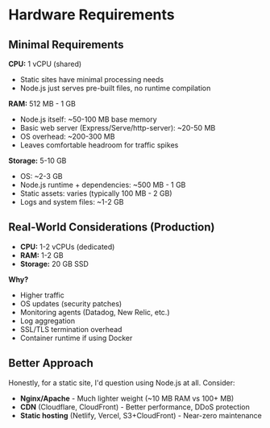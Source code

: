 # Hardware Requirements

## Minimal Requirements

**CPU:** 1 vCPU (shared)
- Static sites have minimal processing needs
- Node.js just serves pre-built files, no runtime compilation

**RAM:** 512 MB - 1 GB
- Node.js itself: ~50-100 MB base memory
- Basic web server (Express/Serve/http-server): ~20-50 MB
- OS overhead: ~200-300 MB
- Leaves comfortable headroom for traffic spikes

**Storage:** 5-10 GB
- OS: ~2-3 GB
- Node.js runtime + dependencies: ~500 MB - 1 GB
- Static assets: varies (typically 100 MB - 2 GB)
- Logs and system files: ~1-2 GB

## Real-World Considerations (Production)

- **CPU:** 1-2 vCPUs (dedicated)
- **RAM:** 1-2 GB
- **Storage:** 20 GB SSD

**Why?**
- Higher traffic
- OS updates (security patches)
- Monitoring agents (Datadog, New Relic, etc.)
- Log aggregation
- SSL/TLS termination overhead
- Container runtime if using Docker

## Better Approach

Honestly, for a static site, I'd question using Node.js at all. Consider:
- **Nginx/Apache** - Much lighter weight (~10 MB RAM vs 100+ MB)
- **CDN** (Cloudflare, CloudFront) - Better performance, DDoS protection
- **Static hosting** (Netlify, Vercel, S3+CloudFront) - Near-zero maintenance
